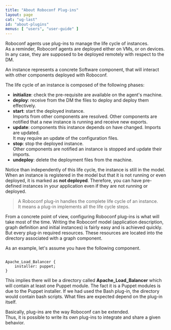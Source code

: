 ```yaml
---
title: "About Roboconf Plug-ins"
layout: page
cat: "ug-last"
id: "about-plugins"
menus: [ "users", "user-guide" ]
---
```


Roboconf agents use plug-ins to manage the life cycle of instances.  
As a reminder, Roboconf agents are deployed either on VMs, or on devices. In any
case, they are supposed to be deployed remotely with respect to the DM.

An instance represents a concrete Software component, that will interact
with other components deployed with Roboconf.

The life cycle of an instance is composed of the following phases:

* **initialize**: check the pre-requisite are available on the agent's machine.
* **deploy**: receive from the DM the files to deploy and deploy them effectively.
* **start**: start the deployed instance.  
  Imports from other components are resolved.
  Other components are notified that a new instance is running and receive new exports.
* **update**: components this instance depends on have changed. Imports are updated.  
  It may require an update of the configuration files.
* **stop**: stop the deployed instance.  
  Other components are notified an instance is stopped and update their imports.
* **undeploy**: delete the deployment files from the machine.

Notice than independently of this life cycle, the instance is still in the model.  
When an instance is registered in the model but that it is not running or even deployed, it
is marked as **not deployed**. Therefore, you can have pre-defined instances in your application
even if they are not running or deployed.

> A Roboconf plug-in handles the complete life cycle of an instance.  
> It means a plug-in implements all the life cycle steps.

From a concrete point of view, configuring Roboconf plug-ins is what will take most of the time.
Writing the Roboconf model (application description, graph definition and initial instances) is fairly
easy and is achieved quickly. But every plug-in required resources. These resources are located into the
directory associated with a graph component.

As an example, let's assume you have the following component.

<pre><code class="language-roboconf">
Apache_Load_Balancer {
	installer: puppet;
}
</code></pre>

This implies there will be a directory called **Apache_Load_Balancer** which will contain at least
one Puppet module. The fact it is a Puppet modules is due to the Puppet installer. If we had used the
Bash plug-in, the directory would contain bash scripts. What files are expected depend on the plug-in itself.

Basically, plug-ins are the way Roboconf can be extended.  
Thus, it is possible to write its own plug-ins to integrate and share a given behavior.
